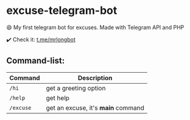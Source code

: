 # excuse-telegram-bot
:smile: My first telegram bot for excuses. Made with Telegram API and PHP

:heavy_check_mark:
Check it: [t.me/mrlongbot](https://t.me/mrlongbot)

## Command-list:
Command | Description
-- | --
```/hi``` | get a greeting option
```/help``` | get help
```/excuse``` | get an excuse, it's **main** command